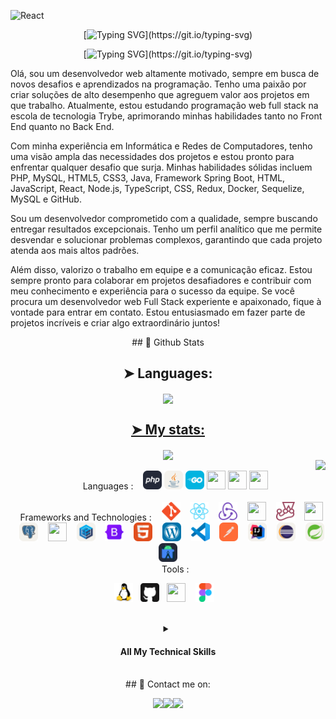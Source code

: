 
 ![React](https://img.shields.io/badge/React-20232A?style=for-the-badge&logo=react&logoColor=61DAFB)

<div align="center">

[![Typing SVG](https://readme-typing-svg.herokuapp.com/?color=FFFFFF&size=35&center=true&vCenter=true&width=1000&lines=Olá,+Sou+Eduardo+Maurício+Dias;+Seja+bem+vindo+ao+meu+Github!!)](https://git.io/typing-svg)
 
 [![Typing SVG](https://readme-typing-svg.herokuapp.com/?color=FFFFFF&size=35&center=true&vCenter=true&width=1000&lines=Desenvolvedor+Web+Full+Stack!)](https://git.io/typing-svg)
   </div>   

Olá, sou um desenvolvedor web altamente motivado, sempre em busca de novos desafios e aprendizados na programação. Tenho uma paixão por criar soluções de alto desempenho que agreguem valor aos projetos em que trabalho. Atualmente, estou estudando programação web full stack na escola de tecnologia Trybe, aprimorando minhas habilidades tanto no Front End quanto no Back End.

Com minha experiência em Informática e Redes de Computadores, tenho uma visão ampla das necessidades dos projetos e estou pronto para enfrentar qualquer desafio que surja. Minhas habilidades sólidas incluem PHP, MySQL, HTML5, CSS3, Java, Framework Spring Boot, HTML, JavaScript, React, Node.js, TypeScript, CSS, Redux, Docker, Sequelize, MySQL e GitHub.

Sou um desenvolvedor comprometido com a qualidade, sempre buscando entregar resultados excepcionais. Tenho um perfil analítico que me permite desvendar e solucionar problemas complexos, garantindo que cada projeto atenda aos mais altos padrões.

Além disso, valorizo o trabalho em equipe e a comunicação eficaz. Estou sempre pronto para colaborar em projetos desafiadores e contribuir com meu conhecimento e experiência para o sucesso da equipe. Se você procura um desenvolvedor web Full Stack experiente e apaixonado, fique à vontade para entrar em contato. Estou entusiasmado em fazer parte de projetos incríveis e criar algo extraordinário juntos!
 
<div align="center">
   ## 🌟 Github Stats

## ➤ Languages:
<a href="https://github.com/edudias1972">
    <img align="center" src="https://github-readme-stats.anuraghazra1.vercel.app/api/top-langs/?username=edudias1972&layout=compact&theme=radical" />


## ➤ My stats:
<a href="https://github.com/edudias1972">
    <img align="center" src="https://github-readme-stats.anuraghazra1.vercel.app/api?username=edudias1972&theme=radical&show_icons=true" />
</a>  
          
<!---
edudias1972/edudias1972 is a ✨ special ✨ repository because its `README.md` (this file) appears on your GitHub profile.
You can click the Preview link to take a look at your changes.
--->
<div>
<div align="center">
  <img align="right" src="[![image](https://user-images.githubusercontent.com/80340034/213583407-cbdb4a46-6290-4f48-9dec-3f4c06d3e285.png) height="200px" />
  </div>
  &nbsp;&nbsp;
<div align="center">
 &nbsp;&nbsp;   &nbsp;&nbsp;
Languages :  
   &nbsp;&nbsp;
<img src="https://github.com/tandpfun/skill-icons/blob/main/icons/PHP-Dark.svg" width="30" height="30"/> <img src="https://github.com/tandpfun/skill-icons/blob/main/icons/Java-Light.svg" width="30" height="30"/> <img src="https://github.com/tandpfun/skill-icons/blob/main/icons/GoLang.svg" width="30" height="30"/> <img src="https://user-images.githubusercontent.com/25181517/117447155-6a868a00-af3d-11eb-9cfe-245df15c9f3f.png" width="30" height="30"/> <img src="https://user-images.githubusercontent.com/25181517/183890598-19a0ac2d-e88a-4005-a8df-1ee36782fde1.png" width="30" height="30"/> <img src="https://user-images.githubusercontent.com/25181517/183423507-c056a6f9-1ba8-4312-a350-19bcbc5a8697.png" width="30" height="30"/> 
 
</div>
   &nbsp;&nbsp;  &nbsp;&nbsp;
 <div align="center">
    &nbsp;&nbsp;
Frameworks and Technologies : 
  &nbsp;&nbsp;
<img src="https://github.com/devicons/devicon/blob/master/icons/git/git-original.svg" width="30" height="30"/>  &nbsp;&nbsp;
<img src="https://github.com/devicons/devicon/blob/1119b9f84c0290e0f0b38982099a2bd027a48bf1/icons/react/react-original.svg" width="30" height="30"/>  &nbsp;&nbsp;
<img src="https://github.com/devicons/devicon/blob/1119b9f84c0290e0f0b38982099a2bd027a48bf1/icons/redux/redux-original.svg" width="30" height="30"/>  &nbsp;&nbsp;
<img src="https://cdn.jsdelivr.net/gh/devicons/devicon/icons/nodejs/nodejs-plain.svg" width="30" height="30"/>  &nbsp;&nbsp;
<img src="https://github.com/devicons/devicon/blob/master/icons/jest/jest-plain.svg" width="30" height="30"/>  &nbsp;&nbsp;
<img src="https://img.icons8.com/color/344/docker.png" width="30" height="30"/>  &nbsp;&nbsp;
<img src="https://github.com/tandpfun/skill-icons/blob/main/icons/PostgreSQL-Light.svg" width="30" height="30"/>  &nbsp;&nbsp;
<img src="https://www.seekpng.com/png/full/525-5256723_docker-compose-logo.png" width="30" height="30"/>  &nbsp;&nbsp;
<img src="https://github.com/tandpfun/skill-icons/blob/main/icons/Sequelize-Light.svg" width="30" height="30"/>  &nbsp;&nbsp;
<img src="https://github.com/devicons/devicon/blob/master/icons/bootstrap/bootstrap-original.svg" width="30" height="30"/>  &nbsp;&nbsp;
<img src="https://github.com/tandpfun/skill-icons/blob/main/icons/HTML.svg" width="30" height="30"/>  &nbsp;&nbsp;
<img src="https://github.com/tandpfun/skill-icons/blob/main/icons/Wordpress.svg" width="30" height="30"/>  &nbsp;&nbsp;
<img src="https://github.com/devicons/devicon/blob/master/icons/vscode/vscode-original.svg" width="30" height="30"/>  &nbsp;&nbsp;
<img src="https://github.com/tandpfun/skill-icons/blob/main/icons/Postman.svg" width="30" height="30"/>  &nbsp;&nbsp;
<img src="https://github.com/tandpfun/skill-icons/blob/main/icons/Idea-Light.svg" width="30" height="30"/>  &nbsp;&nbsp;
<img src="https://github.com/tandpfun/skill-icons/blob/main/icons/Eclipse-Light.svg" width="30" height="30"/>  &nbsp;&nbsp;
<img src="https://github.com/tandpfun/skill-icons/blob/main/icons/Spring-Light.svg" width="30" height="30"/>  &nbsp;&nbsp;
<img src="https://github.com/tandpfun/skill-icons/blob/main/icons/AndroidStudio-Dark.svg" width="30" height="30"/>  &nbsp;&nbsp; 
 
 </div> 
 <div align="center"> 
&nbsp;&nbsp;   &nbsp;&nbsp;
  Tools :
 
<img src="https://github.com/devicons/devicon/blob/master/icons/linux/linux-original.svg" width="30" height="30"/>  &nbsp;&nbsp;<img src="https://github.com/MateusHoffman/MateusHoffman/blob/main/img/GitHub.svg" width="30" height="30"/>  &nbsp;&nbsp;<img src="https://img.icons8.com/color/344/bash.png" width="30" height="30"/>  &nbsp;&nbsp;
<img src="https://github.com/devicons/devicon/blob/master/icons/figma/figma-original.svg" width="30" height="30"/> &nbsp;&nbsp; 
</div>
&nbsp;&nbsp;

  <details>
    <summary><h4>All My Technical Skills</h4></summary>
<div id='lojc' align="center">

| Languages  | Frameworks | Technologies | Tools | 
|---|---|---|---|
|<div id='lojc' align="center"><span> 🔸Java 🔸Java Spring 🔸Golang  🔸PHP 🔸JavaScript  🔸TypeScript  🔸SQL  🔸MySQl 🔸PostgreSQL 🔸Python </span></div>|<div id='lojc' align="center"><span>React🔸NodeJS🔸Express🔸Jest🔸React Native</span></div>|<div id='lojc' align="center"><span>Git🔸Local Storage🔸HTML🔸CSS🔸Bootstrap🔸React Router🔸React Testing Library🔸Redux🔸Context API🔸Docker🔸Docker Compose🔸MySQL🔸ORM (Sequelize)🔸NoSQL🔸MongoDB🔸ODM (Mongoose)🔸API🔸Mocks/Stub</span></div>|<div id='lojc' align="center"><span>Linux🔸Bash🔸GitHub🔸Visual Studio Code🔸Figma🔸WordPress🔸Shopify🔸MySQL Workbench</span></div>|
  </details>

<br> 
## 📧 Contact me on:
  
<a href = "mailto:edudias1972@gmail.com"><img src="https://img.shields.io/badge/-Gmail-%23333?style=for-the-badge&logo=gmail&logoColor=white" target="_blank"></a>[![](https://img.shields.io/badge/WhatsApp-25D366?style=for-the-badge&logo=whatsapp&logoColor=white)](https://api.whatsapp.com/send?phone=5-(51)99842-0321)<a href="https://www.linkedin.com/in/eduardo-mauricio-dias/" target="_blank"><img src="https://img.shields.io/badge/-LinkedIn-%230077B5?style=for-the-badge&logo=linkedin&logoColor=white" target="_blank"></a> 
  <br>
   
<div>
